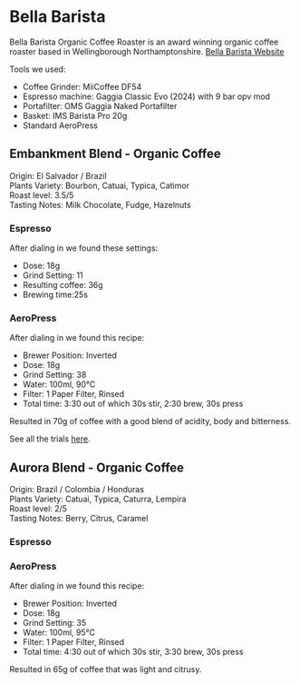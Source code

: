 # Bella Barista

Bella Barista Organic Coffee Roaster is an award winning organic coffee roaster based in Wellingborough Northamptonshire. [Bella Barista Website](https://bellabarista.co.uk)

Tools we used:

* Coffee Grinder: MiiCoffee DF54
* Espresso machine: Gaggia Classic Evo (2024) with 9 bar opv mod
* Portafilter: OMS Gaggia Naked Portafilter
* Basket: IMS Barista Pro 20g
* Standard AeroPress

## Embankment Blend - Organic Coffee

Origin: El Salvador / Brazil  
Plants Variety: Bourbon, Catuai, Typica, Catimor  
Roast level: 3.5/5  
Tasting Notes: Milk Chocolate, Fudge, Hazelnuts  

### Espresso

After dialing in we found these settings:

* Dose: 18g⁠
* Grind Setting: 11
* Resulting coffee: 36g
* Brewing time:25s

### AeroPress

After dialing in we found this recipe:

* Brewer Position: Inverted⁠
* Dose: 18g⁠
* Grind Setting: 38
* Water: 100ml, 90°C
* Filter: 1 Paper Filter, Rinsed⁠
* Total time: 3:30 out of which 30s stir, 2:30 brew, 30s press
  
Resulted in 70g of coffee with a good blend of acidity, body and bitterness.

See all the trials [here](./embankment-blend-trials.md).

## Aurora Blend - Organic Coffee

Origin: Brazil / Colombia / Honduras  
Plants Variety: Catuai, Typica, Caturra, Lempira  
Roast level: 2/5  
Tasting Notes: Berry, Citrus, Caramel 

### Espresso



### AeroPress

After dialing in we found this recipe:

* Brewer Position: Inverted⁠
* Dose: 18g⁠
* Grind Setting: 35⁠
* Water: 100ml, 95°C
* Filter: 1 Paper Filter, Rinsed⁠
* Total time: 4:30 out of which 30s stir, 3:30 brew, 30s press
  
Resulted in 65g of coffee that was light and citrusy.